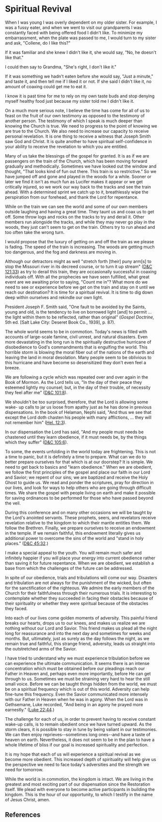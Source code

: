 # Spiritual Revival

When I was young I was overly dependent on my older sister. For example, I was
a fussy eater, and when we went to visit our grandparents I was constantly
faced with being offered food I didn't like. To minimize my embarrassment,
when the plate was passed to me, I would turn to my sister and ask, "Collene,
do I like this?"

If it was familiar and she knew I didn't like it, she would say, "No, he
doesn't like that."

I could then say to Grandma, "She's right, I don't like it."

If it was something we hadn't eaten before she would say, "Just a minute," and
taste it, and then tell me if I liked it or not. If she said I didn't like it,
no amount of coaxing could get me to eat it.

I know it is past time for me to rely on my own taste buds and stop denying
myself healthy food just because my sister told me I didn't like it.

On a much more serious note, I believe the time has come for all of us to
feast on the fruit of our own testimony as opposed to the testimony of another
person. The testimony of which I speak is much deeper than knowing the Church
is true. We need to progress to the point of knowing we are true to the
Church. We also need to increase our capacity to receive personal revelation.
It is one thing to receive a witness that Joseph Smith saw God and Christ. It
is quite another to have spiritual self-confidence in your ability to receive
the revelation to which you are entitled.

Many of us take the blessings of the gospel for granted. It is as if we are
passengers on the train of the Church, which has been moving forward gradually
and methodically. Sometimes we have looked out the window and thought, "That
looks kind of fun out there. This train is so restrictive." So we have jumped
off and gone and played in the woods for a while. Sooner or later we find it
isn't as much fun as Lucifer makes it appear or we get critically injured, so
we work our way back to the tracks and see the train ahead. With a determined
sprint we catch up to it, breathlessly wipe the perspiration from our
forehead, and thank the Lord for repentance.

While on the train we can see the world and some of our own members outside
laughing and having a great time. They taunt us and coax us to get off. Some
throw logs and rocks on the tracks to try and derail it. Other members run
alongside the tracks, and while they may never go play in the woods, they just
can't seem to get on the train. Others try to run ahead and too often take the
wrong turn.

I would propose that the luxury of getting on and off the train as we please
is fading. The speed of the train is increasing. The woods are getting much
too dangerous, and the fog and darkness are moving in.

Although our detractors might as well "stretch forth [their] puny arm[s] to
stop the Missouri river in its decreed course, or to turn it up stream"
([D&amp;C 121:33](/scriptures/dc-testament/dc/121.33?lang=eng#32)) as try to
derail this train, they are occasionally successful in coaxing individuals
off. With all the prophecies we have seen fulfilled, what great event are we
awaiting prior to saying, "Count me in"? What more do we need to see or
experience before we get on the train and stay on it until we reach our
destination? It is time for a spiritual revival. It is time to dig down deep
within ourselves and rekindle our own light.

President Joseph F. Smith said, "One fault to be avoided by the Saints, young
and old, is the tendency to live on borrowed light [and] to permit ... the light
within them to be reflected, rather than original" (_Gospel Doctrine,_ 5th ed.
[Salt Lake City: Deseret Book Co., 1939], p. 87).

The whole world seems to be in commotion. Today's news is filled with accounts
of large-scale famine, civil unrest, and natural disasters. Even more
devastating in the long run is the spiritually destructive hurricane of
disobedience to God's commandments that is engulfing the world. This horrible
storm is blowing the moral fiber out of the nations of the earth and leaving
the land in moral desolation. Many people seem to be oblivious to this
hurricane and have become so desensitized they don't even feel a breeze.

We are following a cycle which was repeated over and over again in the Book of
Mormon. As the Lord tells us, "In the day of their peace they esteemed lightly
my counsel; but, in the day of their trouble, of necessity they feel after me"
([D&amp;C 101:8](/scriptures/dc-testament/dc/101.8?lang=eng#7)).

We shouldn't be too surprised, therefore, that the Lord is allowing some wake-
up calls to jar us loose from apathy just as he has done in previous
dispensations. In the book of Helaman, Nephi said, "And thus we see that
except the Lord doth chasten his people with many afflictions, ... they will not
remember him" ([Hel. 12:3](/scriptures/bofm/hel/12.3?lang=eng#2)).

In our dispensation the Lord has said, "And my people must needs be chastened
until they learn obedience, if it must needs be, by the things which they
suffer" ([D&amp;C 105:6](/scriptures/dc-testament/dc/105.6?lang=eng#5)).

To some, the events unfolding in the world today are frightening. This is not
a time to panic, but it is definitely a time to prepare. What can we do to
better prepare ourselves for that which is at our doorstep? It is simple. We
need to get back to basics and "learn obedience." When we are obedient, we
follow the first principles of the gospel and place our faith in our Lord and
Savior; we repent of our sins; we are baptized and receive the Holy Ghost to
guide us. We read and ponder the scriptures, pray for direction in our lives,
and look for ways to help others who are going through difficult times. We
share the gospel with people living on earth and make it possible for saving
ordinances to be performed for those who have passed beyond the veil.

During this conference and on many other occasions we will be taught by the
Lord's anointed servants. These prophets, seers, and revelators receive
revelation relative to the kingdom to which their mantle entitles them. We
follow the Brethren. Finally, we prepare ourselves to receive an endowment in
the temple. If we remain faithful, this endowment literally gives us
additional power to overcome the sins of the world and "stand in holy places."
([D&amp;C 45:32](/scriptures/dc-testament/dc/45.32?lang=eng#31).)

I make a special appeal to the youth. You will remain much safer and
infinitely happier if you will place your energy into current obedience rather
than saving it for future repentance. When we are obedient, we establish a
base from which the challenges of the future can be addressed.

In spite of our obedience, trials and tribulations will come our way.
Disasters and tribulation are not always for the punishment of the wicked, but
often for the sanctification of the righteous. We admire the early members of
the Church for their faithfulness through their numerous trials. It is
interesting to contemplate whether they succeeded in facing their obstacles
because of their spirituality or whether they were spiritual because of the
obstacles they faced.

Into each of our lives come golden moments of adversity. This painful friend
breaks our hearts, drops us to our knees, and makes us realize we are nothing
without our Lord and Savior. This friend makes us plead all the night long for
reassurance and into the next day and sometimes for weeks and months. But,
ultimately, just as surely as the day follows the night, as we remain true and
faithful, this strange friend, adversity, leads us straight into the
outstretched arms of the Savior.

I have tried to understand why we must experience tribulation before we can
experience the ultimate communication. It seems there is an intense
concentration which must be obtained before our pleadings reach our Father in
Heaven and, perhaps even more importantly, before He can get through to us.
Sometimes we must be straining very hard to hear the still small voice. Before
we can be taught things hidden from the world, we must be on a spiritual
frequency which is out of this world. Adversity can help fine-tune this
frequency. Even the Savior communicated more intensely with our Father in
Heaven when he was in agony. When the Lord was in Gethsemane, Luke recorded,
"And being in an agony he prayed more earnestly." ([Luke
22:44](/scriptures/nt/luke/22.44?lang=eng#43).)

The challenge for each of us, in order to prevent having to receive constant
wake-up calls, is to remain obedient once we have turned upward. As the storm
clears, it is possible to stay in tune by being valiant in our testimonies. We
can then enjoy reprieves--sometimes long ones--and have a taste of heaven on
earth. Nevertheless, it does not seem to be in the plan to have a whole
lifetime of bliss if our goal is increased spirituality and perfection.

It is my hope that each of us will experience a spiritual revival as we become
more obedient. This increased depth of spirituality will help give us the
perspective we need to face today's adversities and the strength we need for
tomorrow.

While the world is in commotion, the kingdom is intact. We are living in the
greatest and most exciting part of our dispensation since the Restoration
itself. We plead with everyone to become active participants in building the
kingdom. This is the hour of our opportunity, to which I testify in the name
of Jesus Christ, amen.

## References

